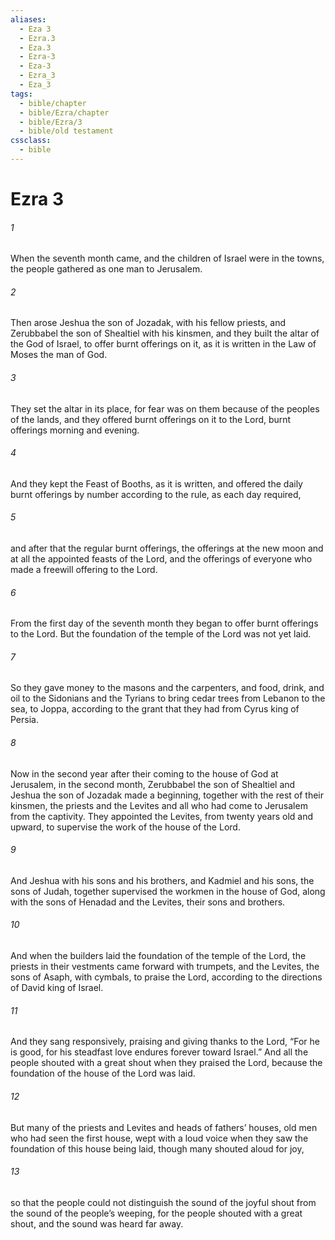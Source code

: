 ```yaml
---
aliases:
  - Eza 3
  - Ezra.3
  - Eza.3
  - Ezra-3
  - Eza-3
  - Ezra_3
  - Eza_3
tags:
  - bible/chapter
  - bible/Ezra/chapter
  - bible/Ezra/3
  - bible/old testament
cssclass:
  - bible
---
```


# Ezra 3

###### 1
When the seventh month came, and the children of Israel were in the towns, the people gathered as one man to Jerusalem.
###### 2
Then arose Jeshua the son of Jozadak, with his fellow priests, and Zerubbabel the son of Shealtiel with his kinsmen, and they built the altar of the God of Israel, to offer burnt offerings on it, as it is written in the Law of Moses the man of God.
###### 3
They set the altar in its place, for fear was on them because of the peoples of the lands, and they offered burnt offerings on it to the Lord, burnt offerings morning and evening.
###### 4
And they kept the Feast of Booths, as it is written, and offered the daily burnt offerings by number according to the rule, as each day required,
###### 5
and after that the regular burnt offerings, the offerings at the new moon and at all the appointed feasts of the Lord, and the offerings of everyone who made a freewill offering to the Lord.
###### 6
From the first day of the seventh month they began to offer burnt offerings to the Lord. But the foundation of the temple of the Lord was not yet laid.
###### 7
So they gave money to the masons and the carpenters, and food, drink, and oil to the Sidonians and the Tyrians to bring cedar trees from Lebanon to the sea, to Joppa, according to the grant that they had from Cyrus king of Persia.
###### 8
Now in the second year after their coming to the house of God at Jerusalem, in the second month, Zerubbabel the son of Shealtiel and Jeshua the son of Jozadak made a beginning, together with the rest of their kinsmen, the priests and the Levites and all who had come to Jerusalem from the captivity. They appointed the Levites, from twenty years old and upward, to supervise the work of the house of the Lord.
###### 9
And Jeshua with his sons and his brothers, and Kadmiel and his sons, the sons of Judah, together supervised the workmen in the house of God, along with the sons of Henadad and the Levites, their sons and brothers.
###### 10
And when the builders laid the foundation of the temple of the Lord, the priests in their vestments came forward with trumpets, and the Levites, the sons of Asaph, with cymbals, to praise the Lord, according to the directions of David king of Israel.
###### 11
And they sang responsively, praising and giving thanks to the Lord,   “For he is good, for his steadfast love endures forever toward Israel.” And all the people shouted with a great shout when they praised the Lord, because the foundation of the house of the Lord was laid.
###### 12
But many of the priests and Levites and heads of fathers’ houses, old men who had seen the first house, wept with a loud voice when they saw the foundation of this house being laid, though many shouted aloud for joy,
###### 13
so that the people could not distinguish the sound of the joyful shout from the sound of the people’s weeping, for the people shouted with a great shout, and the sound was heard far away.


